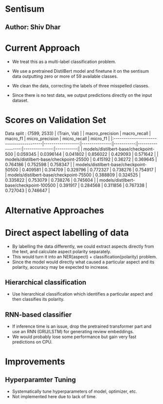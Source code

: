 # Sentisum

## Author: Shiv Dhar

# Current Approach

- We treat this as a multi-label classification problem. 
- We use a pretrained DistilBert model and finetune it on the sentisum data outputting zero or more of 59 available classes.

- We clean the data, correcting the labels of three misspelled classes.
- Since there is no test data, we output predictions directly on the input dataset.

# Scores on Validation Set

Data split : (7599, 2533) | (Train, Val)
|                                          |   macro_precision |   macro_recall |   macro_f1 |   micro_precision |   micro_recall |   micro_f1 |
|:-----------------------------------------|------------------:|---------------:|-----------:|------------------:|---------------:|-----------:|
| models/distilbert-base/checkpoint-500    |          0.059345 |      0.0396144 |   0.041802 |          0.856022 |       0.429093 |   0.571642 |
| models/distilbert-base/checkpoint-25500  |          0.415192 |      0.36272   |   0.369645 |          0.764186 |       0.752598 |   0.758347 |
| models/distilbert-base/checkpoint-50500  |          0.409581 |      0.314709  |   0.329796 |          0.772327 |       0.738276 |   0.754917 |
| models/distilbert-base/checkpoint-75500  |          0.388809 |      0.324525  |   0.335822 |          0.753079 |       0.738276 |   0.745604 |
| models/distilbert-base/checkpoint-100500 |          0.391917 |      0.284568  |   0.311856 |          0.767338 |       0.727043 |   0.746647 |
# Alternative Approaches

# Direct aspect labelling of data

- By labelling the data differently, we could extract aspects directly from the text, and calculate aspect polarity separately.
- This would turn it into an NER(aspect) + classification(polarity) problem.
- Since the model would directly what caused a particular aspect and its polarity, accuracy may be expected to increase.
## Hierarchical classification

- Use hierarchical classification which identifies a particular aspect and then classifies its polarity.

## RNN-based classifier
- If inference time is an issue, drop the pretrained transformer part and use an RNN (GRU/LSTM) for generating review embeddings. 
- We would probably lose some performance but gain very fast predictions on CPU.


# Improvements

## Hyperparamter Tuning
- Systematically tune hyperparameters of model, optimizer, etc.
- Not implemented here due to lack of time.
